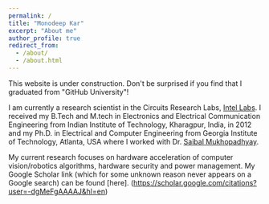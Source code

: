 ```yaml
---
permalink: /
title: "Monodeep Kar"
excerpt: "About me"
author_profile: true
redirect_from: 
  - /about/
  - /about.html
---
```

This website is under construction. Don't be surprised if you find that I graduated from "GitHub University"!

I am currently a  research scientist in the Circuits Research Labs, [Intel Labs](https://www.intel.com/content/www/us/en/research/overview.html). I received my B.Tech and M.tech in Electronics and Electrical Communication Engineering from Indian Institute of Technology, Kharagpur, India, in 2012 and my Ph.D. in Electrical and Computer Engineering from Georgia Institute of Technology, Atlanta, USA where I worked with Dr. [Saibal Mukhopadhyay](https://greenlab.ece.gatech.edu/). 

My current research focuses on hardware acceleration of computer vision/robotics algorithms, hardware security and power management. My Google Scholar link (which for some unknown reason never appears on a Google search) can be found [here]. (https://scholar.google.com/citations?user=-dgMeFgAAAAJ&hl=en)

